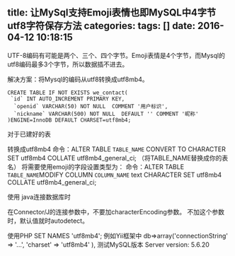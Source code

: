title: 让MySql支持Emoji表情也即MySQL中4字节utf8字符保存方法
categories: 
tags: []
date: 2016-04-12 10:18:15
---
UTF-8编码有可能是两个、三个、四个字节。Emoji表情是4个字节，而Mysql的utf8编码最多3个字节，所以数据插不进去。
 
解决方案：将Mysql的编码从utf8转换成utf8mb4。
 

    CREATE TABLE IF NOT EXISTS we_contact(
     `id` INT AUTO_INCREMENT PRIMARY KEY,
      `openid` VARCHAR(50) NOT NULL  COMMENT '用户标识',
      `nickname` VARCHAR(500) NOT NULL  DEFAULT '' COMMENT '昵称'
    )ENGINE=InnoDB DEFAULT CHARSET=utf8mb4;

 
对于已建好的表
 
转换成utf8mb4 
   命令：ALTER TABLE `TABLE_NAME` CONVERT TO CHARACTER SET utf8mb4 COLLATE utf8mb4_general_ci; （将TABLE_NAME替换成你的表名）
将需要使用emoji的字段设置类型为： 
   命令：ALTER TABLE `TABLE_NAME`MODIFY COLUMN `COLUMN_NAME`  text CHARACTER SET utf8mb4 COLLATE utf8mb4_general_ci;
 
使用 java连接数据库时
 
在Connector/J的连接参数中，不要加characterEncoding参数。 不加这个参数时，默认值就时autodetect。
 
使用PHP
SET NAMES 'utf8mb4';
例如Yii框架中  db=>array('connectionString' => '...',  'charset' => 'utf8mb4' ),
测试MySQL版本
Server version: 5.6.20